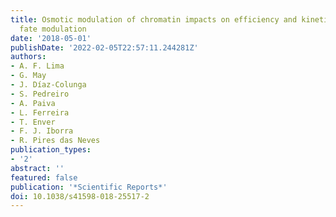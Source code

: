 ```yaml
---
title: Osmotic modulation of chromatin impacts on efficiency and kinetics of cell
  fate modulation
date: '2018-05-01'
publishDate: '2022-02-05T22:57:11.244281Z'
authors:
- A. F. Lima
- G. May
- J. Díaz-Colunga
- S. Pedreiro
- A. Paiva
- L. Ferreira
- T. Enver
- F. J. Iborra
- R. Pires das Neves
publication_types:
- '2'
abstract: ''
featured: false
publication: '*Scientific Reports*'
doi: 10.1038/s41598-018-25517-2
---
```


